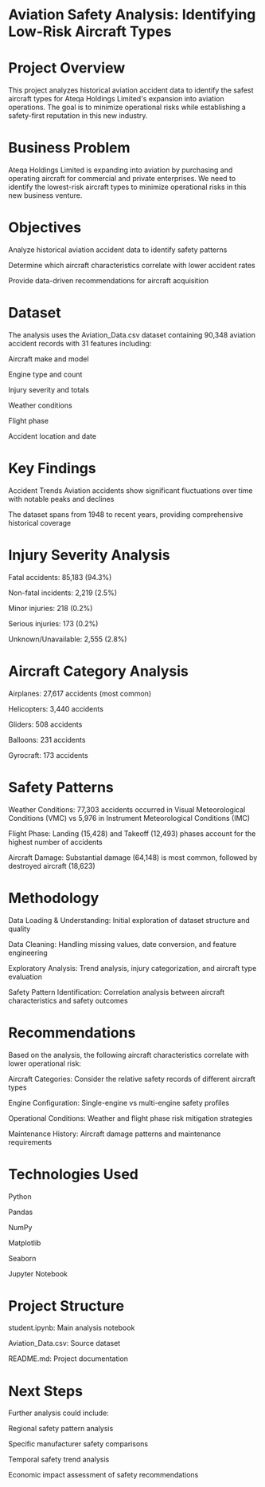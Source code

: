 # Aviation Safety Analysis: Identifying Low-Risk Aircraft Types
# Project Overview
This project analyzes historical aviation accident data to identify the safest aircraft types for Ateqa Holdings Limited's expansion into aviation operations. The goal is to minimize operational risks while establishing a safety-first reputation in this new industry.

# Business Problem
Ateqa Holdings Limited is expanding into aviation by purchasing and operating aircraft for commercial and private enterprises. We need to identify the lowest-risk aircraft types to minimize operational risks in this new business venture.

# Objectives
Analyze historical aviation accident data to identify safety patterns

Determine which aircraft characteristics correlate with lower accident rates

Provide data-driven recommendations for aircraft acquisition

# Dataset
The analysis uses the Aviation_Data.csv dataset containing 90,348 aviation accident records with 31 features including:

Aircraft make and model

Engine type and count

Injury severity and totals

Weather conditions

Flight phase

Accident location and date

# Key Findings
Accident Trends
Aviation accidents show significant fluctuations over time with notable peaks and declines

The dataset spans from 1948 to recent years, providing comprehensive historical coverage

# Injury Severity Analysis
Fatal accidents: 85,183 (94.3%)

Non-fatal incidents: 2,219 (2.5%)

Minor injuries: 218 (0.2%)

Serious injuries: 173 (0.2%)

Unknown/Unavailable: 2,555 (2.8%)

# Aircraft Category Analysis
Airplanes: 27,617 accidents (most common)

Helicopters: 3,440 accidents

Gliders: 508 accidents

Balloons: 231 accidents

Gyrocraft: 173 accidents

# Safety Patterns
Weather Conditions: 77,303 accidents occurred in Visual Meteorological Conditions (VMC) vs 5,976 in Instrument Meteorological Conditions (IMC)

Flight Phase: Landing (15,428) and Takeoff (12,493) phases account for the highest number of accidents

Aircraft Damage: Substantial damage (64,148) is most common, followed by destroyed aircraft (18,623)

# Methodology
Data Loading & Understanding: Initial exploration of dataset structure and quality

Data Cleaning: Handling missing values, date conversion, and feature engineering

Exploratory Analysis: Trend analysis, injury categorization, and aircraft type evaluation

Safety Pattern Identification: Correlation analysis between aircraft characteristics and safety outcomes

# Recommendations
Based on the analysis, the following aircraft characteristics correlate with lower operational risk:

Aircraft Categories: Consider the relative safety records of different aircraft types

Engine Configuration: Single-engine vs multi-engine safety profiles

Operational Conditions: Weather and flight phase risk mitigation strategies

Maintenance History: Aircraft damage patterns and maintenance requirements

# Technologies Used
Python

Pandas

NumPy

Matplotlib

Seaborn

Jupyter Notebook

# Project Structure
student.ipynb: Main analysis notebook

Aviation_Data.csv: Source dataset

README.md: Project documentation

# Next Steps
Further analysis could include:

Regional safety pattern analysis

Specific manufacturer safety comparisons

Temporal safety trend analysis

Economic impact assessment of safety recommendations


